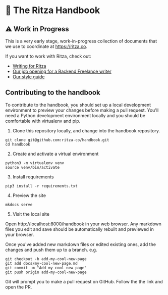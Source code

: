 # 📓 The Ritza Handbook

## ⚠️ Work in Progress

This is a very early stage, work-in-progress collection of documents that we use to coordinate at https://ritza.co.

If you want to work with Ritza, check out:

* [Writing for Ritza](./writing-for-ritza.md)
* [Our job opening for a Backend Freelance writer](./jobs/backend-freelance-writer.md)
* [Our style guide](./ritza-style-guide.md)


## Contributing to the handbook

To contribute to the handbook, you should set up a local development environment to preview your changes before making a pull request. You'll need a Python development environment locally and you should be comfortable with virtualenv and pip.

1. Clone this repository locally, and change into the handbook repository.

```
git clone git@github.com:ritza-co/handbook.git
cd handbook
```

2. Create and activate a virtual environment

```
python3 -m virtualenv venv
source venv/bin/activate
```

3. Install requirements

```
pip3 install -r requirements.txt
```

4. Preview the site 

```
mkdocs serve
```

5. Visit the local site

Open http://localhost:8000/handbook in your web browser. Any markdown files you edit and save should be automatically rebuilt and previewed in your browser.

Once you've added new markdown files or edited existing ones, add the changes and push them up to a branch. e.g. 

```
git checkout -b add-my-cool-new-page
git add docs/my-cool-new-page.md
git commit -m "Add my cool new page"
git push origin add-my-cool-new-page
```

Git will prompt you to make a pull request on GitHub. Follow the the link and open the PR.














